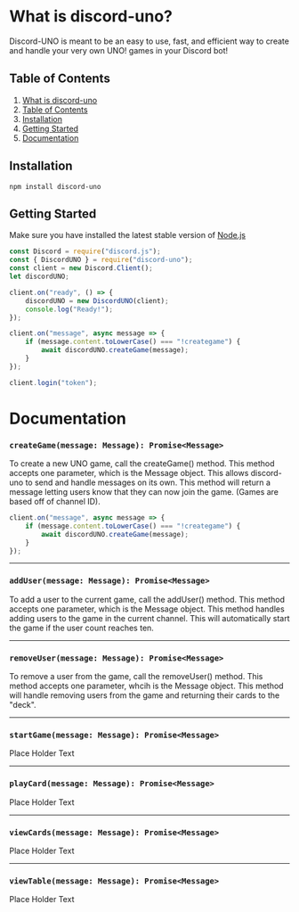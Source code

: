 # What is discord-uno?
Discord-UNO is meant to be an easy to use, fast, and efficient way to create and handle your very own UNO! games in your Discord bot!
## Table of Contents
1. [What is discord-uno](https://github.com/Maxisthemoose/discord-uno#what-is-discord-uno)
2. [Table of Contents](https://github.com/Maxisthemoose/discord-uno#table-of-contents)
3. [Installation](https://github.com/Maxisthemoose/discord-uno#installation)
4. [Getting Started](https://github.com/Maxisthemoose/discord-uno#getting-started)
5. [Documentation](https://github.com/Maxisthemoose/discord-uno#documentation)
## Installation
```
npm install discord-uno
```
## Getting Started
Make sure you have installed the latest stable version of [Node.js](https://nodejs.org/en/)
```js
const Discord = require("discord.js");
const { DiscordUNO } = require("discord-uno");
const client = new Discord.Client();
let discordUNO;

client.on("ready", () => {
    discordUNO = new DiscordUNO(client);
    console.log("Ready!");
});

client.on("message", async message => {
    if (message.content.toLowerCase() === "!creategame") {
        await discordUNO.createGame(message);
    }
});

client.login("token");
```

# Documentation
### `createGame(message: Message): Promise<Message>`
To create a new UNO game, call the createGame() method. This method accepts one parameter, which is the Message object. This allows discord-uno to send and handle messages on its own. This method will return a message letting users know that they can now join the game. (Games are based off of channel ID).
```js
client.on("message", async message => {
    if (message.content.toLowerCase() === "!creategame") {
        await discordUNO.createGame(message);
    }
});
```
___
### `addUser(message: Message): Promise<Message>`
To add a user to the current game, call the addUser() method. This method accepts one parameter, which is the Message object. This method handles adding users to the game in the current channel. This will automatically start the game if the user count reaches ten.
___
### `removeUser(message: Message): Promise<Message>`
To remove a user from the game, call the removeUser() method. This method accepts one parameter, whcih is the Message object. This method will handle removing users from the game and returning their cards to the "deck".
___
### `startGame(message: Message): Promise<Message>`
Place Holder Text
___
### `playCard(message: Message): Promise<Message>`
Place Holder Text
___
### `viewCards(message: Message): Promise<Message>`
Place Holder Text
___
### `viewTable(message: Message): Promise<Message>`
Place Holder Text 